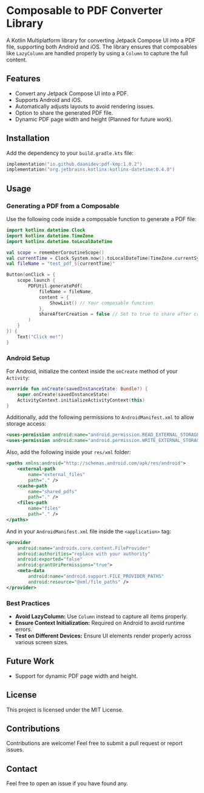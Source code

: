 # Composable to PDF Converter Library

A Kotlin Multiplatform library for converting Jetpack Compose UI into a PDF file, supporting both Android and iOS. The library ensures that composables like `LazyColumn` are handled properly by using a `Column` to capture the full content.

## Features
- Convert any Jetpack Compose UI into a PDF.
- Supports Android and iOS.
- Automatically adjusts layouts to avoid rendering issues.
- Option to share the generated PDF file.
- Dynamic PDF page width and height (Planned for future work).

## Installation
Add the dependency to your `build.gradle.kts` file:

```kotlin
implementation("io.github.daanidev:pdf-kmp:1.0.2")
implementation("org.jetbrains.kotlinx:kotlinx-datetime:0.4.0")
```

## Usage
### Generating a PDF from a Composable
Use the following code inside a composable function to generate a PDF file:

```kotlin
import kotlinx.datetime.Clock
import kotlinx.datetime.TimeZone
import kotlinx.datetime.toLocalDateTime

val scope = rememberCoroutineScope()
val currentTime = Clock.System.now().toLocalDateTime(TimeZone.currentSystemDefault()).time
val fileName = "test_pdf_${currentTime}"

Button(onClick = {
    scope.launch {
        PDFUtil.generatePdf(
            fileName = fileName,
            content = {
                ShowList() // Your composable function
            },
            shareAfterCreation = false // Set to true to share after creation
        )
    }
}) {
    Text("Click me!")
}
```

### Android Setup
For Android, initialize the context inside the `onCreate` method of your `Activity`:

```kotlin
override fun onCreate(savedInstanceState: Bundle?) {
    super.onCreate(savedInstanceState)
    ActivityContext.initializeActivityContext(this)
}
```

Additionally, add the following permissions to `AndroidManifest.xml` to allow storage access:

```xml
<uses-permission android:name="android.permission.READ_EXTERNAL_STORAGE"/>
<uses-permission android:name="android.permission.WRITE_EXTERNAL_STORAGE"/>
```

Also, add the following inside your `res/xml` folder:

```xml
<paths xmlns:android="http://schemas.android.com/apk/res/android">
    <external-path
        name="external_files"
        path="." />
    <cache-path
        name="shared_pdfs"
        path="." />
    <files-path
        name="files"
        path="." />
</paths>
```

And in your `AndroidManifest.xml` file inside the `<application>` tag:

```xml
<provider
    android:name="androidx.core.content.FileProvider"
    android:authorities="replace with your authority"
    android:exported="false"
    android:grantUriPermissions="true">
    <meta-data
        android:name="android.support.FILE_PROVIDER_PATHS"
        android:resource="@xml/file_paths" />
</provider>
```

### Best Practices
- **Avoid LazyColumn:** Use `Column` instead to capture all items properly.
- **Ensure Context Initialization:** Required on Android to avoid runtime errors.
- **Test on Different Devices:** Ensure UI elements render properly across various screen sizes.

## Future Work
- Support for dynamic PDF page width and height.

## License
This project is licensed under the MIT License.

## Contributions
Contributions are welcome! Feel free to submit a pull request or report issues.

## Contact
Feel free to open an issue if you have found any.

